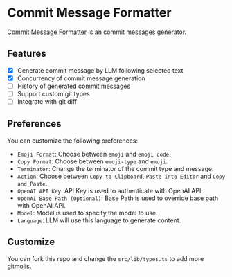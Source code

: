 # Commit Message Formatter

[Commit Message Formatter](https://github.com/zrr1999/commit-message-formatter) is an commit messages generator.

## Features

- [x] Generate commit message by LLM following selected text
- [x] Concurrency of commit message generation
- [ ] History of generated commit messages
- [ ] Support custom git types
- [ ] Integrate with git diff

## Preferences

You can customize the following preferences:

- `Emoji Format`: Choose between `emoji` and `emoji code`.
- `Copy Format`: Choose between `emoji-type` and `emoji`.
- `Terminator`: Change the terminator of the commit type and message.
- `Action`: Choose between `Copy to Clipboard`, `Paste into Editor` and `Copy and Paste`.
- `OpenAI API Key`: API Key is used to authenticate with OpenAI API.
- `OpenAI Base Path (Optional)`: Base Path is used to override base path with OpenAI API.
- `Model`: Model is used to specify the model to use.
- `Language`: LLM will use this language to generate content.

## Customize

You can fork this repo and change the `src/lib/types.ts` to add more gitmojis.
